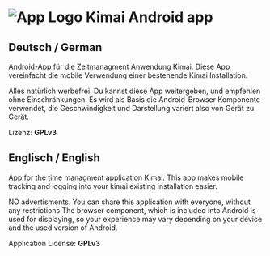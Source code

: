 ![App Logo](https://github.com/de-live-gdev/android/blob/master/res/drawable-hdpi/ic_launcher.png?raw=true "App Logo") Kimai Android app
=======


## Deutsch / German
Android-App für die Zeitmanagment Anwendung Kimai.
Diese App vereinfacht die mobile Verwendung einer bestehende Kimai Installation.


Alles natürlich werbefrei.
Du kannst diese App weitergeben, und empfehlen ohne Einschränkungen.
Es wird als Basis die Android-Browser Komponente verwendet, die Geschwindigkeit und Darstellung variert also von Gerät zu Gerät.


Lizenz: **GPLv3**

## Englisch / English
App for the time managment application Kimai.
This app makes mobile tracking and logging into your kimai existing installation easier.


NO advertisments.
You can share this application with everyone, without any restrictions
The browser component, which is included into Android is used for displaying, so your experience may vary depending on your device and the used version of Android.


Application License: **GPLv3**
